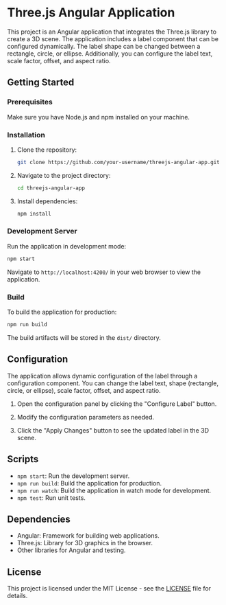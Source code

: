 # Three.js Angular Application

This project is an Angular application that integrates the Three.js library to create a 3D scene. The application includes a label component that can be configured dynamically. The label shape can be changed between a rectangle, circle, or ellipse. Additionally, you can configure the label text, scale factor, offset, and aspect ratio.

## Getting Started

### Prerequisites

Make sure you have Node.js and npm installed on your machine.

### Installation

1. Clone the repository:

   ```bash
   git clone https://github.com/your-username/threejs-angular-app.git
   ```

2. Navigate to the project directory:

   ```bash
   cd threejs-angular-app
   ```

3. Install dependencies:

   ```bash
   npm install
   ```

### Development Server

Run the application in development mode:

```bash
npm start
```

Navigate to `http://localhost:4200/` in your web browser to view the application.

### Build

To build the application for production:

```bash
npm run build
```

The build artifacts will be stored in the `dist/` directory.

## Configuration

The application allows dynamic configuration of the label through a configuration component. You can change the label text, shape (rectangle, circle, or ellipse), scale factor, offset, and aspect ratio.

1. Open the configuration panel by clicking the "Configure Label" button.

2. Modify the configuration parameters as needed.

3. Click the "Apply Changes" button to see the updated label in the 3D scene.

## Scripts

- `npm start`: Run the development server.
- `npm run build`: Build the application for production.
- `npm run watch`: Build the application in watch mode for development.
- `npm test`: Run unit tests.

## Dependencies

- Angular: Framework for building web applications.
- Three.js: Library for 3D graphics in the browser.
- Other libraries for Angular and testing.

## License

This project is licensed under the MIT License - see the [LICENSE](LICENSE) file for details.
